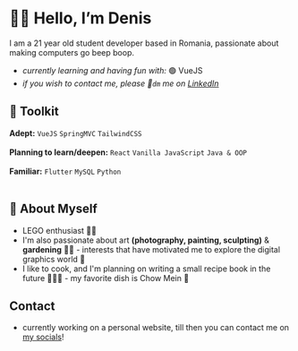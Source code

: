 # 👋🏼 Hello, I’m Denis
I am a 21 year old student developer based in Romania, passionate about making computers go beep boop.

- *currently learning and having fun with:* 🟢 VueJS 
- *if you wish to contact me, please 💬`dm` me on [LinkedIn](https://www.linkedin.com/in/denis-ursut-66b60b230/)*

## 🧰 Toolkit
**Adept:** `VueJS` `SpringMVC` `TailwindCSS` <br><br>
**Planning to learn/deepen:** `React` `Vanilla JavaScript` `Java & OOP` <br><br>
**Familiar:** `Flutter` `MySQL` `Python`<br><br>

## 🌱 About Myself
- LEGO enthusiast 🧱🤖<br>
- I'm also passionate about art **(photography, painting, sculpting)** & **gardening** 🎨🌿 - interests that have motivated me to explore the digital graphics world 👀 <br>
- I like to cook, and I'm planning on writing a small recipe book in the future 🧑🏼‍🍳 - my favorite dish is Chow Mein 🍜 <br>

## Contact
- currently working on a personal website, till then you can contact me on [my socials](https://www.linkedin.com/in/denis-ursut-66b60b230/)!
